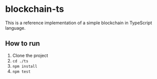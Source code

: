 # blockchain-ts

This is a reference implementation of a simple blockchain in TypeScript language.

## How to run
1. Clone the project
1. `cd ./ts`
1. `npm install`
1. `npm test`